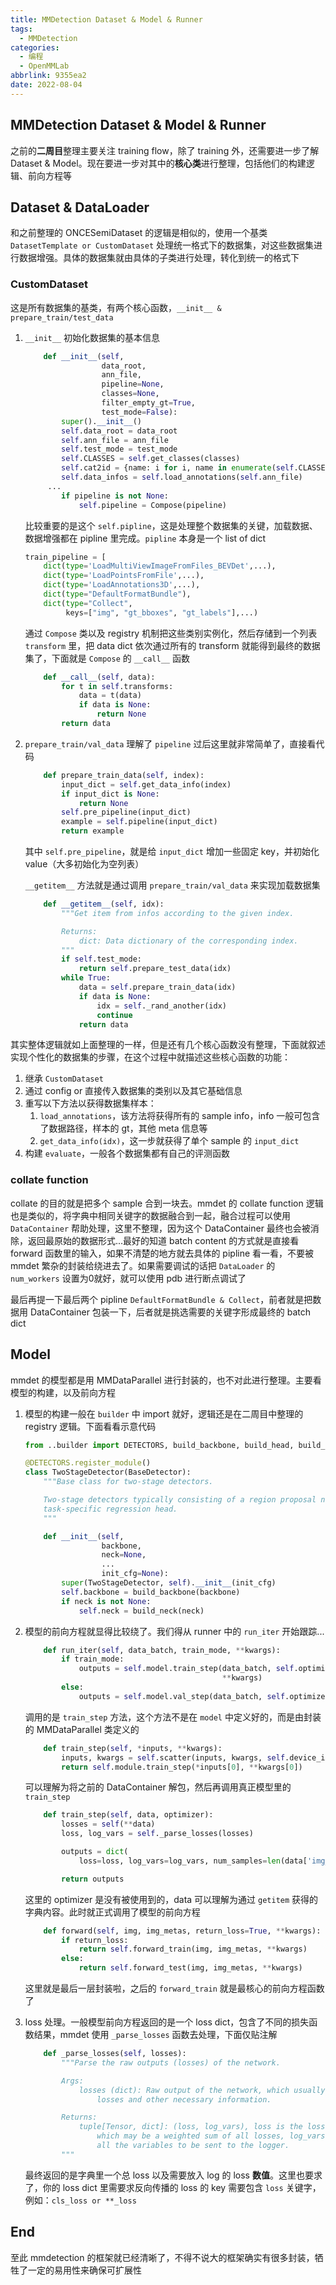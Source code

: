 ```yaml
---
title: MMDetection Dataset & Model & Runner
tags:
  - MMDetection
categories:
  - 编程
  - OpenMMLab
abbrlink: 9355ea2
date: 2022-08-04
---
```


## MMDetection Dataset & Model & Runner

之前的**二周目**整理主要关注 training flow，除了 training 外，还需要进一步了解 Dataset & Model。现在要进一步对其中的**核心类**进行整理，包括他们的构建逻辑、前向方程等

## Dataset & DataLoader

和之前整理的 ONCESemiDataset 的逻辑是相似的，使用一个基类 `DatasetTemplate or CustomDataset` 处理统一格式下的数据集，对这些数据集进行数据增强。具体的数据集就由具体的子类进行处理，转化到统一的格式下

### CustomDataset

这是所有数据集的基类，有两个核心函数，`__init__ & prepare_train/test_data`

1. `__init__` 初始化数据集的基本信息

   ```python
       def __init__(self,
                    data_root,
                    ann_file,
                    pipeline=None,
                    classes=None,
                    filter_empty_gt=True,
                    test_mode=False):
           super().__init__()
           self.data_root = data_root
           self.ann_file = ann_file
           self.test_mode = test_mode
           self.CLASSES = self.get_classes(classes)
           self.cat2id = {name: i for i, name in enumerate(self.CLASSES)}
           self.data_infos = self.load_annotations(self.ann_file)
   		...
           if pipeline is not None:
               self.pipeline = Compose(pipeline)
   ```

   比较重要的是这个 `self.pipline`，这是处理整个数据集的关键，加载数据、数据增强都在 pipline 里完成。`pipline` 本身是一个 list of dict

   ```python
   train_pipeline = [
       dict(type='LoadMultiViewImageFromFiles_BEVDet',...),
       dict(type='LoadPointsFromFile',...),
       dict(type='LoadAnnotations3D',...),
       dict(type="DefaultFormatBundle"),
       dict(type="Collect",
            keys=["img", "gt_bboxes", "gt_labels"],...)
   ```

   通过 `Compose` 类以及 registry 机制把这些类别实例化，然后存储到一个列表 `transform` 里，把 data dict 依次通过所有的 transform 就能得到最终的数据集了，下面就是 `Compose` 的 `__call__` 函数

   ```python
       def __call__(self, data):
           for t in self.transforms:
               data = t(data)
               if data is None:
                   return None
           return data
   ```

2. `prepare_train/val_data` 理解了 `pipeline` 过后这里就非常简单了，直接看代码

   ```python
       def prepare_train_data(self, index):
           input_dict = self.get_data_info(index)
           if input_dict is None:
               return None
           self.pre_pipeline(input_dict)
           example = self.pipeline(input_dict)
           return example
   ```

   其中 `self.pre_pipeline`，就是给 `input_dict` 增加一些固定 key，并初始化 value（大多初始化为空列表）
   
   `__getitem__` 方法就是通过调用 `prepare_train/val_data` 来实现加载数据集
   
   ```python
       def __getitem__(self, idx):
           """Get item from infos according to the given index.
   
           Returns:
               dict: Data dictionary of the corresponding index.
           """
           if self.test_mode:
               return self.prepare_test_data(idx)
           while True:
               data = self.prepare_train_data(idx)
               if data is None:
                   idx = self._rand_another(idx)
                   continue
               return data
   ```

其实整体逻辑就如上面整理的一样，但是还有几个核心函数没有整理，下面就叙述实现个性化的数据集的步骤，在这个过程中就描述这些核心函数的功能：

1. 继承 `CustomDataset`
2. 通过 config or 直接传入数据集的类别以及其它基础信息
3. 重写以下方法以获得数据集样本：
   1. `load_annotations`，该方法将获得所有的 sample info，info 一般可包含了数据路径，样本的 gt，其他 meta 信息等
   2. `get_data_info(idx)`，这一步就获得了单个 sample 的 `input_dict`
4. 构建 `evaluate`，一般各个数据集都有自己的评测函数

### collate function

collate 的目的就是把多个 sample 合到一块去。mmdet 的 collate function 逻辑也是类似的，将字典中相同关键字的数据融合到一起，融合过程可以使用 `DataContainer` 帮助处理，这里不整理，因为这个 DataContainer 最终也会被消除，返回最原始的数据形式...最好的知道 batch content 的方式就是直接看 forward 函数里的输入，如果不清楚的地方就去具体的 pipline 看一看，不要被 mmdet 繁杂的封装给绕进去了。如果需要调试的话把 `DataLoader` 的 `num_workers` 设置为0就好，就可以使用 pdb 进行断点调试了

最后再提一下最后两个 pipline `DefaultFormatBundle & Collect`，前者就是把数据用 DataContainer 包装一下，后者就是挑选需要的关键字形成最终的 batch dict

## Model

mmdet 的模型都是用 MMDataParallel 进行封装的，也不对此进行整理。主要看模型的构建，以及前向方程

1. 模型的构建一般在 `builder` 中 import 就好，逻辑还是在二周目中整理的 registry 逻辑。下面看看示意代码

   ```python
   from ..builder import DETECTORS, build_backbone, build_head, build_neck
   
   @DETECTORS.register_module()
   class TwoStageDetector(BaseDetector):
       """Base class for two-stage detectors.
   
       Two-stage detectors typically consisting of a region proposal network and a
       task-specific regression head.
       """
   
       def __init__(self,
                    backbone,
                    neck=None,
                    ...
                    init_cfg=None):
           super(TwoStageDetector, self).__init__(init_cfg)
           self.backbone = build_backbone(backbone)
           if neck is not None:
               self.neck = build_neck(neck)
   ```

2. 模型的前向方程就显得比较绕了。我们得从 runner 中的 `run_iter` 开始跟踪...

   ```python
       def run_iter(self, data_batch, train_mode, **kwargs):
           if train_mode:
               outputs = self.model.train_step(data_batch, self.optimizer,
                                               **kwargs)
           else:
               outputs = self.model.val_step(data_batch, self.optimizer, **kwargs)
   ```

   调用的是 `train_step` 方法，这个方法不是在 `model` 中定义好的，而是由封装的 MMDataParallel 类定义的

   ```python
       def train_step(self, *inputs, **kwargs):
           inputs, kwargs = self.scatter(inputs, kwargs, self.device_ids)
           return self.module.train_step(*inputs[0], **kwargs[0])
   ```

    可以理解为将之前的 DataContainer 解包，然后再调用真正模型里的 `train_step`

   ```python
       def train_step(self, data, optimizer):
           losses = self(**data)
           loss, log_vars = self._parse_losses(losses)
   
           outputs = dict(
               loss=loss, log_vars=log_vars, num_samples=len(data['img_metas']))
   
           return outputs
   ```

   这里的 optimizer 是没有被使用到的，data 可以理解为通过 `getitem` 获得的字典内容。此时就正式调用了模型的前向方程

   ```python
       def forward(self, img, img_metas, return_loss=True, **kwargs):
           if return_loss:
               return self.forward_train(img, img_metas, **kwargs)
           else:
               return self.forward_test(img, img_metas, **kwargs)
   ```

   这里就是最后一层封装啦，之后的 `forward_train` 就是最核心的前向方程函数了

3. loss 处理。一般模型前向方程返回的是一个 loss dict，包含了不同的损失函数结果，mmdet 使用 `_parse_losses` 函数去处理，下面仅贴注解

   ```python
       def _parse_losses(self, losses):
           """Parse the raw outputs (losses) of the network.
   
           Args:
               losses (dict): Raw output of the network, which usually contain
                   losses and other necessary information.
   
           Returns:
               tuple[Tensor, dict]: (loss, log_vars), loss is the loss tensor \
                   which may be a weighted sum of all losses, log_vars contains \
                   all the variables to be sent to the logger.
           """
   ```

   最终返回的是字典里一个总 loss 以及需要放入 log 的 loss **数值**。这里也要求了，你的 loss dict 里需要求反向传播的 loss 的 key 需要包含 `loss` 关键字，例如：`cls_loss or **_loss`

## End

至此 mmdetection 的框架就已经清晰了，不得不说大的框架确实有很多封装，牺牲了一定的易用性来确保可扩展性
